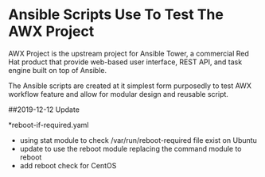 # Ansible Scripts Use To Test The AWX Project

AWX Project is the upstream project for Ansible Tower, a commercial Red Hat product that provide web-based user interface, REST API, and task engine built on top of Ansible.

The Ansible scripts are created at it simplest form purposedly to test AWX workflow feature and allow for modular design and reusable script. 

##2019-12-12 Update

*reboot-if-required.yaml
- using stat module to check /var/run/reboot-required file exist on Ubuntu
- update to use the reboot module replacing the command module to reboot
- add reboot check for CentOS
